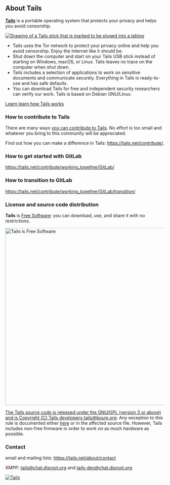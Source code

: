 ## About Tails

[**Tails**](https://tails.net/) is a portable operating system that protects your privacy and helps you avoid censorship.

[![Drawing of a Tails stick that is marked to be pluged into a labtop](https://tails.net/index/laptop.svg)](https://tails.net/)
- Tails uses the Tor network to protect your privacy online and help you avoid censorship. Enjoy the Internet like it should be.
- Shut down the computer and start on your Tails USB stick instead of starting on Windows, macOS, or Linux. Tails leaves no trace on the computer when shut down.
- Tails includes a selection of applications to work on sensitive documents and communicate securely. Everything in Tails is ready-to-use and has safe defaults.
- You can download Tails for free and independent security researchers can verify our work. Tails is based on Debian GNU/Linux.

[Learn learn how Tails works](https://tails.net/about)


### How to contribute to Tails

There are many ways [you can contribute to Tails](https://tails.net/contribute/). No effort is too small and whatever you bring to this community will be appreciated.

Find out how you can make a difference in Tails: https://tails.net/contribute/.

### How to get started with GitLab

https://tails.net/contribute/working_together/GitLab/

### How to transition to GitLab

https://tails.net/contribute/working_together/GitLab/transition/

###  License and source code distribution
**Tails** is [Free Software](https://www.gnu.org/philosophy/free-sw.html): you can download, use, and share it with no restrictions.

 <a href="https://tails.net/doc/about/license/"><img alt="Tails is Free Software" src="https://tails.net/index/gift.svg" width="560"/>

The Tails source code is released under the GNU/GPL (version 3 or above) and is Copyright (C) Tails developers tails@boum.org.
Any exception to this rule is documented either [here](https://tails.net/doc/about/license/) or in the affected source file.
However, Tails includes non-free firmware in order to work on as much hardware as possible.


### Contact

email and mailing lists: https://tails.net/about/contact

XMPP: tails@chat.disroot.org and tails-dev@chat.disroot.org

[![Tails](https://tails.net/contribute/how/promote/material/logo/tails-logo-flat.svg)](https://tails.net)

